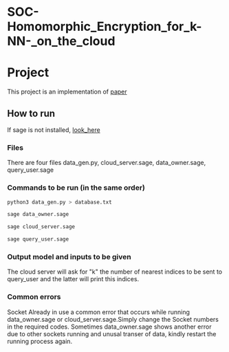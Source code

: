 # SOC-Homomorphic_Encryption_for_k-NN-_on_the_cloud
# Project

This project is an implementation of [paper](https://www.sciencedirect.com/science/article/abs/pii/S0743731515002105)

## How to run

If sage is not installed, [look_here](https://doc.sagemath.org/html/en/installation/index.html)

### Files
There are four files data_gen.py, cloud_server.sage, data_owner.sage, query_user.sage
### Commands  to be run (in the same order)


```bash
python3 data_gen.py > database.txt
```
```bash
sage data_owner.sage
```
```bash
sage cloud_server.sage
```
```bash
sage query_user.sage
```
### Output model and inputs to be given
The cloud server will ask for "k" the number of nearest indices to be sent to query_user and the latter will print this indices.
### Common errors 
Socket Already in use a common error that occurs while running data_owner.sage or cloud_server.sage.Simply change the Socket numbers in the required codes.
Sometimes data_owner.sage shows another error due to other sockets running and unusal transer of data, kindly restart the running process again.
